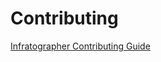 # Contributing

[Infratographer Contributing Guide](https://infratographer.com/community/contributing/)
